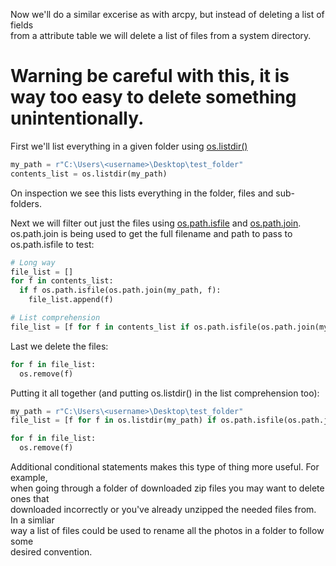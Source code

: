 Now we'll do a similar excerise as with arcpy, but instead of deleting a list of fields  
from a attribute table we will delete a list of files from a system directory.

# Warning be careful with this, it is way too easy to delete something unintentionally.

First we'll list everything in a given folder using [os.listdir()](https://www.tutorialspoint.com/python/os_listdir.htm)

```python
my_path = r"C:\Users\<username>\Desktop\test_folder"
contents_list = os.listdir(my_path)
```

On inspection we see this lists everything in the folder, files and sub-folders.

Next we will filter out just the files using [os.path.isfile](https://docs.python.org/2/library/os.path.html) and [os.path.join](https://docs.python.org/2/library/os.path.html).  
os.path.join is being used to get the full filename and path to pass to os.path.isfile to test:

```python
# Long way
file_list = []
for f in contents_list:
  if f os.path.isfile(os.path.join(my_path, f):
    file_list.append(f)

# List comprehension
file_list = [f for f in contents_list if os.path.isfile(os.path.join(my_path, f))]
```

Last we delete the files:

```python
for f in file_list:
  os.remove(f)
```

Putting it all together (and putting os.listdir() in the list comprehension too):

```python
my_path = r"C:\Users\<username>\Desktop\test_folder"
file_list = [f for f in os.listdir(my_path) if os.path.isfile(os.path.join(my_path, f))]

for f in file_list:
  os.remove(f)
```

Additional conditional statements makes this type of thing more useful. For example,  
when going through a folder of downloaded zip files you may want to delete ones that  
downloaded incorrectly or you've already unzipped the needed files from. In a simliar  
way a list of files could be used to rename all the photos in a folder to follow some  
desired convention.
